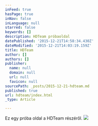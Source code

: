 ```yaml
---
inFeed: true
hasPage: true
inNav: false
inLanguage: null
starred: false
keywords: []
description: HDTeam próbaoldal
datePublished: '2015-12-21T14:58:34.430Z'
dateModified: '2015-12-21T14:03:19.159Z'
title: HDTeam
author: []
authors: []
publisher:
  name: null
  domain: null
  url: null
  favicon: null
sourcePath: _posts/2015-12-21-hdteam.md
published: true
url: hdteam/index.html
_type: Article

---
```

Ez egy próba oldal a HDTeam részéről.
![](https://the-grid-user-content.s3-us-west-2.amazonaws.com/479045a4-3315-4ff8-9a90-f8d191453b20.jpg)